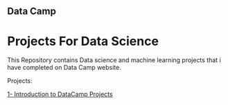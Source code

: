 ## Data Camp

# Projects For Data Science

This Repository contains Data science and machine learning projects that i have completed on Data Camp website.

Projects:

[1- Introduction to DataCamp Projects](https://github.com/AbdullaElshourbagy/DataCamp-Projects-For-Data-Science/tree/main/Introduction%20to%20DataCamp%20Projects)
